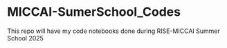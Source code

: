 # MICCAI-SumerSchool_Codes
This repo will have my code notebooks done during RISE-MICCAI Summer School 2025

